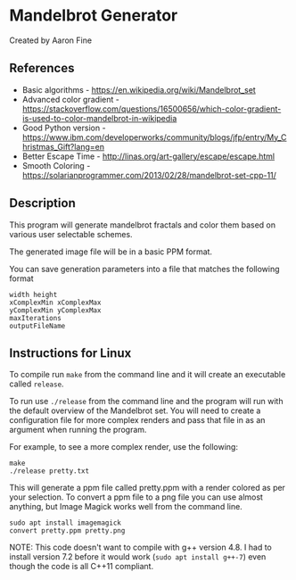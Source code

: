 # Mandelbrot Generator
Created by Aaron Fine

## References
* Basic algorithms - https://en.wikipedia.org/wiki/Mandelbrot_set
* Advanced color gradient - https://stackoverflow.com/questions/16500656/which-color-gradient-is-used-to-color-mandelbrot-in-wikipedia
* Good Python version - https://www.ibm.com/developerworks/community/blogs/jfp/entry/My_Christmas_Gift?lang=en
* Better Escape Time - http://linas.org/art-gallery/escape/escape.html
* Smooth Coloring - https://solarianprogrammer.com/2013/02/28/mandelbrot-set-cpp-11/

## Description
This program will generate mandelbrot fractals and color them based on various user selectable schemes.

The generated image file will be in a basic PPM format.

You can save generation parameters into a file that matches the following format
```
width height
xComplexMin xComplexMax
yComplexMin yComplexMax
maxIterations
outputFileName
```

## Instructions for Linux
To compile run `make` from the command line and it will create an executable called `release`. 

To run use `./release` from the command line and the program will run with the default overview of the Mandelbrot set. 
You will need to create a configuration file for more complex renders and pass that file in as an argument when running the program.

For example, to see a more complex render, use the following:
```
make
./release pretty.txt
```
This will generate a ppm file called pretty.ppm with a render colored as per your selection. To convert a ppm file to a png file you can use almost anything, but Image Magick works well from the command line.
```
sudo apt install imagemagick
convert pretty.ppm pretty.png
```
NOTE: This code doesn't want to compile with g++ version 4.8. I had to install version 7.2 before it would work (`sudo apt install g++-7`) even though the code is all C++11 compliant. 
